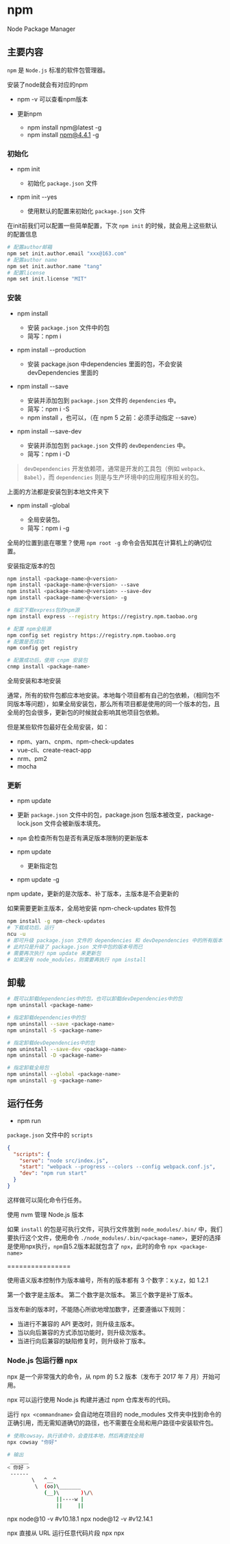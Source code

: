 # npm

Node Package Manager

## 主要内容

``npm`` 是 ``Node.js`` 标准的软件包管理器。

安装了node就会有对应的npm

- npm -v 可以查看npm版本

- 更新npm
  - npm install npm@latest -g
  - npm install npm@4.4.1 -g

### 初始化

- npm init
  - 初始化 ``package.json`` 文件

- npm init --yes
  - 使用默认的配置来初始化 ``package.json`` 文件

在init前我们可以配置一些简单配置，下次 ``npm init`` 的时候，就会用上这些默认的配置信息

```bash
# 配置author邮箱
npm set init.author.email "xxx@163.com"
# 配置author name
npm set init.author.name "tang"
# 配置license
npm set init.license "MIT"
```

### 安装

- npm install
  - 安装 ``package.json`` 文件中的包
  - 简写：npm i

- npm install --production 
  - 安装 package.json 中dependencies 里面的包，不会安装devDependencies 里面的

- npm install <package-name> --save
  - 安装并添加包到 ``package.json`` 文件的 ``dependencies`` 中。
  - 简写：npm i <package-name> -S
  - npm install <package-name>，也可以，（在 npm 5 之前：必须手动指定 --save）

- npm install <package-name> --save-dev
  - 安装并添加包到 ``package.json`` 文件的 ``devDependencies`` 中。
  - 简写：npm i <package-name> -D

> ``devDependencies`` 开发依赖项，通常是开发的工具包（例如 ``webpack``、``Babel``），而 ``dependencies`` 则是与生产环境中的应用程序相关的包。

上面的方法都是安装包到本地文件夹下

- npm install -global <package-name>
  - 全局安装包。
  - 简写：npm i -g <package-name>

全局的位置到底在哪里？使用 ``npm root -g`` 命令会告知其在计算机上的确切位置。

安装指定版本的包

```bash
npm install <package-name>@<version>
npm install <package-name>@<version> --save
npm install <package-name>@<version> --save-dev
npm install <package-name>@<version> -g
```

```bash
# 指定下载express包的npm源
npm install express --registry https://registry.npm.taobao.org

# 配置 npm全局源
npm config set registry https://registry.npm.taobao.org
# 配置是否成功
npm config get registry

# 配置成功后，使用 cnpm 安装包
cnmp install <package-name>
```

全局安装和本地安装

通常，所有的软件包都应本地安装。本地每个项目都有自己的包依赖，（相同包不同版本等问题），如果全局安装包，那么所有项目都是使用的同一个版本的包，且全局的包会很多，更新包的时候就会影响其他项目包依赖。

但是某些软件包最好在全局安装，如：

- npm、yarn、cnpm、npm-check-updates
- vue-cli、create-react-app
- nrm、pm2
- mocha

### 更新

- npm update
 - 更新 ``package.json`` 文件中的包，package.json 包版本被改变，package-lock.json 文件会被新版本填充。
 - ``npm`` 会检查所有包是否有满足版本限制的更新版本

- npm update <package-name>
  - 更新指定包

- npm update -g

npm update，更新的是次版本、补丁版本，主版本是不会更新的

如果需要更新主版本，全局地安装 npm-check-updates 软件包

```bash
npm install -g npm-check-updates
# 下载成功后，运行
ncu -u
# 即可升级 package.json 文件的 dependencies 和 devDependencies 中的所有版本
# 此时只是升级了 package.json 文件中包的版本号而已
# 需要再次执行 npm update 来更新包
# 如果没有 node_modules，则需要再执行 npm install
```

## 卸载

```bash
# 既可以卸载dependencies中的包，也可以卸载devDependencies中的包
npm uninstall <package-name>

# 指定卸载dependencies中的包
npm uninstall --save <package-name>
npm uninstall -S <package-name>

# 指定卸载devDependencies中的包
npm uninstall --save-dev <package-name>
npm uninstall -D <package-name>

# 指定卸载全局包
npm uninstall --global <package-name>
npm uninstall -g <package-name>
```

## 运行任务

- npm run <task-name>

``package.json`` 文件中的 ``scripts``

```json
{
  "scripts": {
    "serve": "node src/index.js",
    "start": "webpack --progress --colors --config webpack.conf.js",
    "dev": "npm run start"
  }
}
```

这样做可以简化命令行任务。

使用 nvm 管理 Node.js 版本

如果 ``install`` 的包是可执行文件，可执行文件放到 ``node_modules/.bin/`` 中，我们要执行这个文件，使用命令 ``./node_modules/.bin/<package-name>``，更好的选择是使用npx执行，``npm``自5.2版本起就包含了 ``npx``，此时的命令 ``npx <package-name>``

================

使用语义版本控制作为版本编号，所有的版本都有 3 个数字：x.y.z，如 1.2.1

第一个数字是主版本。
第二个数字是次版本。
第三个数字是补丁版本。

当发布新的版本时，不能随心所欲地增加数字，还要遵循以下规则：

- 当进行不兼容的 API 更改时，则升级主版本。
- 当以向后兼容的方式添加功能时，则升级次版本。
- 当进行向后兼容的缺陷修复时，则升级补丁版本。

### Node.js 包运行器 npx

npx 是一个非常强大的命令，从 npm 的 5.2 版本（发布于 2017 年 7 月）开始可用。

npx 可以运行使用 Node.js 构建并通过 npm 仓库发布的代码。

运行 ``npx <commandname>`` 会自动地在项目的 node_modules 文件夹中找到命令的正确引用，而无需知道确切的路径，也不需要在全局和用户路径中安装软件包。

```bash
# 使用cowsay。执行该命令，会查找本地，然后再查找全局
npx cowsay "你好"

# 输出
 ______
< 你好 >
 ------
        \   ^__^
         \  (oo)\_______
            (__)\       )\/\
                ||----w |
                ||     ||
```

npx node@10 -v #v10.18.1
npx node@12 -v #v12.14.1

npx 直接从 URL 运行任意代码片段
npx <url-xxxxx>
npx 
